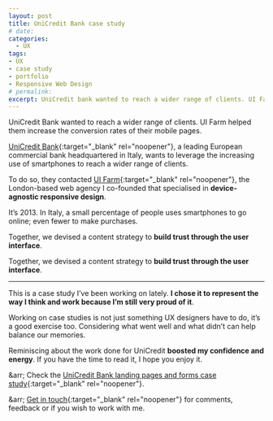 ```yaml
---
layout: post
title: UniCredit Bank case study
# date:
categories:
  - UX
tags:
- UX
- case study
- portfolio
- Responsive Web Design
# permalink:
excerpt: UniCredit bank wanted to reach a wider range of clients. UI Farm helped them increase the conversion rates of their mobile pages. UX case study by Silvia Maggi.
---
```

UniCredit Bank wanted to reach a wider range of clients. UI Farm helped them increase the conversion rates of their mobile pages.

[UniCredit Bank](https://unicredit.it/){:target="_blank" rel="noopener"}, a leading European commercial bank headquartered in Italy, wants to leverage the increasing use of smartphones to reach a wider range of clients.

To do so, they contacted [UI Farm](https://uifarm.co.uk/){:target="_blank" rel="noopener"}, the London-based web agency I co-founded that specialised in **device-agnostic responsive design**.

It’s 2013. In Italy, a small percentage of people uses smartphones to go online; even fewer to make purchases.

Together, we devised a content strategy to **build trust through the user interface**.

Together, we devised a content strategy to **build trust through the user interface**.

---

This is a case study I’ve been working on lately. **I chose it to represent the way I think and work because I’m still very proud of it**.

Working on case studies is not just something UX designers have to do, it’s a good exercise too. Considering what went well and what didn’t can help balance our memories.

Reminiscing about the work done for UniCredit **boosted my confidence and energy**. If you have the time to read it, I hope you enjoy it.

&arr; Check the [UniCredit Bank landing pages and forms case study](https://silviamaggidesign.com/portfolio/unicredit-landing-pages-and-forms/){:target="_blank" rel="noopener"}.

&arr; [Get in touch](https://silviamaggidesign.com/contacts-silviamaggi/){:target="_blank" rel="noopener"} for comments, feedback or if you wish to work with me.

